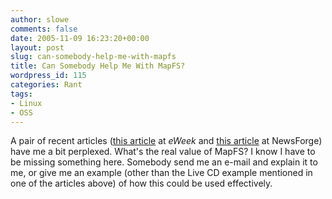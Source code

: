 ```yaml
---
author: slowe
comments: false
date: 2005-11-09 16:23:20+00:00
layout: post
slug: can-somebody-help-me-with-mapfs
title: Can Somebody Help Me With MapFS?
wordpress_id: 115
categories: Rant
tags:
- Linux
- OSS
---
```


A pair of recent articles ([this article](http://www.eweek.com/article2/0,1759,1880142,00.asp) at _eWeek_ and [this article](http://trends.newsforge.com/article.pl?sid=05/11/03/2255215) at NewsForge) have me a bit perplexed. What's the real value of MapFS? I know I have to be missing something here. Somebody send me an e-mail and explain it to me, or give me an example (other than the Live CD example mentioned in one of the articles above) of how this could be used effectively.
